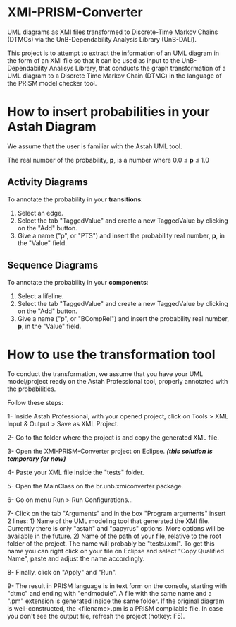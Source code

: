 # XMI-PRISM-Converter
UML diagrams as XMI files transformed to Discrete-Time Markov Chains (DTMCs) via the UnB-Dependability Analysis Library (UnB-DALi).

This project is to attempt to extract the information of an UML diagram in the form of an XMI file so that it can be used as input to the UnB-Dependability Analisys Library, that conducts the graph transformation of a UML diagram to a Discrete Time Markov Chain (DTMC) in the language of the PRISM model checker tool.

# How to insert probabilities in your Astah Diagram
We assume that the user is familiar with the Astah UML tool.

The real number of the probability, **p**, is a number where 0.0 &#8804; **p** &#8804; 1.0

## Activity Diagrams
To annotate the probability in your **transitions**:
1. Select an edge.
2. Select the tab "TaggedValue" and create a new TaggedValue by clicking on the "Add" button.
3. Give a name ("p", or "PTS") and insert the probability real number, **p**,  in the "Value" field.

## Sequence Diagrams
To annotate the probability in your **components**:
1. Select a lifeline.
2. Select the tab "TaggedValue" and create a new TaggedValue by clicking on the "Add" button.
3. Give a name ("p", or "BCompRel") and insert the probability real number, **p**,  in the "Value" field.

# How to use the transformation tool
To conduct the transformation, we assume that you have your UML model/project ready on the Astah Professional tool, properly annotated with the probabilities.

Follow these steps:

1- Inside Astah Professional, with your opened project, click on Tools > XML Input & Output > Save as XML Project.

2- Go to the folder where the project is and copy the generated XML file.

3- Open the XMI-PRISM-Converter project on Eclipse. ***(this solution is temporary for now)***

4- Paste your XML file inside the "tests" folder. 

5- Open the MainClass on the br.unb.xmiconverter package.

6- Go on menu Run > Run Configurations...

7- Click on the tab "Arguments" and in the box "Program arguments" insert 2 lines:
	1) Name of the UML modeling tool that generated the XMI file. Currently there is only "astah" and "papyrus" options. More options will
	be available in the future.
	2) Name of the path of your file, relative to the root folder of the project.
		The name will probably be "tests/<nameofyourfile>.xml". To get this name you can right click on your file on Eclipse and select "Copy Qualified Name", paste and adjust the name accordingly.

8- Finally, click on "Apply" and "Run".

9- The result in PRISM language is in text form on the console, starting with "dtmc" and ending with "endmodule". A file with the same name and a ".pm" extension is generated inside the same folder. If the original diagram is well-constructed, the &#60;filename&#62;.pm is a PRISM compilable file.
In case you don't see the output file, refresh the project (hotkey: F5).

